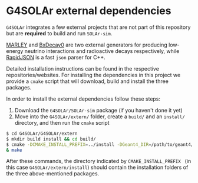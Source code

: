# G4SOLAr external dependencies

`G4SOLAr` integrates a few external projects that are not part of this 
repository but are **required** to build and run `SOLAr-sim`. 

[MARLEY](https://www.marleygen.org/)
and [BxDecay0](https://github.com/BxCppDev/bxdecay0) 
are two external generators 
for producing low-energy neutrino interactions and radioactive decays
respectively, while [RapidJSON](https://rapidjson.org/) is a fast `json`
parser for C++.

Detailed installation instructions can be found in the respective 
repositories/websites. For installing the dependencies in this 
project we provide a `cmake` script that will download, build and install 
the three packages. 

In order to install the external dependencies follow these steps:

1. Download the `G4SOLAr/SOLAr-sim` package (if you haven't done it yet)
2. Move into the `G4SOLAr/extern/` folder, create a `build/` and an `install/` directory, 
    and then run the `cmake` script
```bash
$ cd G4SOLAr/G4SOLAr/extern
$ mkdir build install && cd build/
$ cmake -DCMAKE_INSTALL_PREFIX=../install -DGeant4_DIR=/path/to/geant4/installation ..
& make 
```

After these commands, the directory indicated by `CMAKE_INSTALL_PREFIX ` 
(in this case `G4SOLAr/extern/install`) should contain the 
installation folders of the three above-mentioned packages. 

